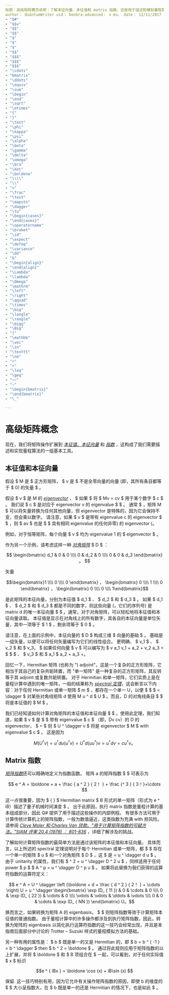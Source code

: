 ```yaml
---
标题：高级矩阵概念说明：了解本征向量、本征值和 matrix 指数，这是用于描述和模拟量程算法的基本工具。
author： QuantumWriter uid： benbra-advanced： v-ms。 date： 12/11/2017 ms. 主题：概念非 loc：
- "Q#"
- "$$v"
- "$$"
- "$$"
- "$"
- "$"
- "$"
- "$$"
- "$$$"
- "$$$"
- "$$$"
- "\cdots"
- "bmatrix"
- "\ddots"
- "\equiv"
- "\sum"
- "\begin"
- "\end"
- "\sqrt"
- "\otimes"
- "{"
- "}"
- "\text"
- "\phi"
- "\kappa"
- "\psi"
- "\alpha"
- "\beta"
- "\gamma"
- "\delta"
- "\omega"
- "\bra"
- "\ket"
- "\boldone"
- "\\\\"
- "\\"
- "="
- "\frac"
- "\text"
- "\mapsto"
- "\dagger"
- "\to"
- "\begin{cases}"
- "\end{cases}"
- "\operatorname"
- "\braket"
- "\id"
- "\expect"
- "\defeq"
- "\variance"
- "\dd"
- "&"
- "\begin{align}"
- "\end{align}"
- "\Lambda"
- "\lambda"
- "\Omega"
- "\mathrm"
- "\left"
- "\right"
- "\qquad"
- "\times"
- "\big"
- "\langle"
- "\rangle"
- "\bigg"
- "\Big"
- "|"
- "\mathbb"
- "\vec"
- "\in"
- "\texttt"
- "\ne"
- "<"
- ">"
- "\leq"
- "\geq"
- "~~"
- "~"
- "\begin{bmatrix}"
- "\end{bmatrix}"
- "\_"

---
```

# <a name="advanced-matrix-concepts"></a>高级矩阵概念 #

现在，我们将矩阵操作扩展到 [*本征值、本征向量*](https://en.wikipedia.org/wiki/Eigenvalues_and_eigenvectors) 和 [*指数*](https://en.wikipedia.org/wiki/Matrix_exponential) ，这构成了我们需要描述和实现量程算法的一组基本工具。

## <a name="eigenvalues-and-eigenvectors"></a>本征值和本征向量 ##

假设 $ M 是 $ 正方形矩阵， $ v 是 $ 不是全零向量的向量 (即，其所有条目都等于 $ 0) 的矢量 $ 。

假设 $ v $ 是 M 的 [*eigenvector*](https://en.wikipedia.org/wiki/Eigenvalues_and_eigenvectors) ，  $ 如果 $ 将 $ Mv = cv $ 用于某个数字 $ c $ 。 我们说 $ c $ 是对应[](https://en.wikipedia.org/wiki/Eigenvalues_and_eigenvectors)于 eigenvector v 的 eigenvalue $ $ 。 通常 $ ，矩阵 M $ 可以将矢量转换为任何其他向量，但 eigenvector 是特殊的，因为它会保持不变，但会乘以数字。 请注意，如果 $ v $ 是带有 eigenvalue c 的 eigenvector $ $ ，则 $ av $ 也是 $ $ 具有相同 eigenvalue 的任何非零) 的 eigenvector (。

例如，对于恒等矩阵，每个向量 $ v $ 均为 eigenvalue 1 的 $ eigenvector $ 。

作为另一个示例，请考虑这样一种 [*对角矩阵*](https://en.wikipedia.org/wiki/Diagonal_matrix) $ D $ ：

$$
\begin{bmatrix}
d_1 & 0 & 0 \\\\ 0 & d_2 & 0 \\\\ 0 & 0 & d_3 \end{bmatrix} 。
$$

矢量

$$\begin{bmatrix}1 \\\\ 0 \\\\ 0 \end{bmatrix} ， \begin{bmatrix} 0 \\\\ 1 \\\\ 0 \end{bmatrix} ， \begin{bmatrix} 0 \\\\ 0 \\\\ 1\end{bmatrix}$$

是此矩阵的本征向量，分别为本征值  $ d_1 $ 、 $ d_2 $ 和 $ d_3 $ 。 如果 $ d_1 $ 、 $ d_2 $ 和 $ d_3 $ 都是不同的数字，则这些向量 (，它们的序列号) 是 matrix d 的唯一本征向量 $ $ 。通常，对于对角矩阵，可以轻松地将本征值和本征向量读取。 本征值是显示在对角线上的所有数字，其各自的本征向量是单位矢量，其中一项等于 $ 1 $ ，剩余项等于 $ 0 $ 。

请注意，在上面的示例中，本征向量的 $ D $ 构成三维 $ 向量的基础 $ 。 基础是一组矢量，以便可以将任何矢量编写为它们的线性组合。 更明确、 $ v_1 $ 、 $ v_2 $ 和 $ v_3， $ 如果任何向量 $ v $ 可以编写为 $ v a_1 v_1 + a_2 + v_2 a_3 = $ $ $ 、 $ v_3 $ 和 $ a_1 $ a_2 + a_3 +。

回忆一下，Hermitian 矩阵 (也称为 ") adjoint"，这是一个复杂的正方形矩阵，它相当于其自己的复杂共轭转置，而 "单一矩阵" 是一种复杂的正方形矩阵，其反转等于其 adjoint 或复数共轭转置。
对于 Hermitian 和单一矩阵，它们实质上是在量程计算中遇到的唯一矩阵，一般的结果称为 [*spectral 定理*](https://en.wikipedia.org/wiki/Spectral_theorem)，这会断言以下内容：对于任何 Hermitian 或单一矩阵 $ m $ ，都存在一个单一 U，以便 $ $ $ = \dagger $ 对某些对角线矩阵 d 使用 M u ^ d $ U $ 。而且，D 的对角线条目 $ $ 将是本征值的 $ M $ 。

我们已经知道如何计算对角矩阵的本征值和本征向量 $ $ 。使用此定理，我们知道，如果 $ v $ 是 $ $ 带有 eigenvalue $ c $ （即，Dv cv）的 D 的 eigenvector， $ = $ 则 $ U ^ \dagger v $ 将是 eigenvector $ M $ with eigenvalue $ c $ 。 这是因为

$$M (U ^ \dagger v) = u ^ \dagger d u (u ^ \dagger v) = U ^ \dagger d (u u ^ \dagger) v = u ^ \dagger d v = c u ^ \dagger v。$$

## <a name="matrix-exponentials"></a>Matrix 指数
[*矩阵指数*](https://en.wikipedia.org/wiki/Matrix_exponential)还可以精确地定义为指数函数。  矩阵 a 的矩阵指数 $ $ 可表示为

$$
e ^ A = \boldone + a + \frac { a ^ 2 } { 2！ } + \frac {^ 3 } { 3！}+\cdots
$$

这一点很重要，因为 $ { } $ Hermitian matrix $ B 形式的单一矩阵（形式为 e ^ iB）描述了量子机械时间演变 $ 。 出于此原因，执行 matrix 指数是量程计算的基本组成部分，因此 Q# 提供了用于描述这些操作的内部例程。
有很多方法可用于计算传统计算机上的矩阵指数，一般为数值逼近，这类指数为充满 with 担风险。  请参阅 [*Cleve Moler 和 Charles Van 贷款。"用于计算矩阵指数的可疑方法。"SIAM 评审 20.4 (1978) ： 801-836*](https://doi.org/10.1137/S00361445024180) ，详细了解涉及的挑战。

了解如何计算矩阵指数的最简单方法是通过该矩阵的本征值和本征向量。  具体而言，以上所述的 spectral 定理说明对于每个 Hermitian 或单一矩阵，都 $ $ 存在一个单一的矩阵 $ u $ 和一个对角矩阵 $ D $ ，这 $ 是 = u ^ \dagger d u $ 。 由于 unitarity 的属性，我们有 $ ^ 2 = u ^ \dagger D ^ 2 u $ ，同样适用于任何 power $ p $ $ A ^ p = u ^ \dagger D ^ p u $ 。 如果将此替换为我们获得的运算符指数的运算符定义：

$$
e ^ A = U ^ \dagger \left (\boldone + d + \frac { d ^ 2 } { 2！ } + \cdots \right) U = u ^ \dagger \begin{bmatrix} \exp (D_ { 11 }) & 0 & \cdots & 0 \\\\ 0 & \exp (D_ { 22 }) & \cdots & 0 \\\\ \vdots & \vdots & \ddots & \vdots \\\\ 0 & 0 & \cdots & \exp (D_ { NN }) \end{bmatrix} U。$$

换而言之，如果转换为矩阵 A 的 eigenbasis， $ $ 则矩阵指数等效于计算矩阵本征值的普通指数。  由于量程计算中的许多操作都涉及到执行矩阵指数，因此，转换为矩阵的 eigenbasis 以简化执行运算符指数的这一技巧会经常出现，并且是本指南后面部分中讨论的 Trotter – Suzuki 样式的量程模拟方法的基础。

另一种有用的属性是： $ b $ 既是单一的又是 Hermitian 的，即 $ b = b ^ { -1 } = b ^ \dagger $ then $ b ^ 2 = \boldone $ 。 通过将此规则应用于矩阵指数的以上扩展，并将 $ \boldone $ 和 $ B 项组合在 $ 一起，可以看到，对于任何实际值 $ x $ 标识

$$e ^ { iBx } = \boldone \cos (x) + iB\sin (x) $$


保留. 这一技巧特别有用，因为它允许有关操作矩阵指数的原因，即使 b 的维度的 $ $ 大小呈指数大，在 $ b 既是单一的还是 Hermitian 的情况下，也是如此 $ 。
